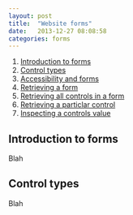 ```yaml
---
layout: post
title:  "Website forms"
date:   2013-12-27 08:08:58
categories: forms
---
```


1. [Introduction to forms](#introductionToForms)
3. [Control types](#controlTypes)
4. [Accessibility and forms](#3)
5. [Retrieving a form](#4)
6. [Retrieving all controls in a form](#1)
7. [Retrieving a particlar control](#1)
8. [Inspecting a controls value](#1)

## <a id="introductionToForms">Introduction to forms</a>

Blah

## <a id="controlTypes">Control types</a>

Blah